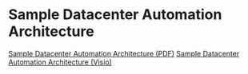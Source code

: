 # Sample Datacenter Automation Architecture

[Sample Datacenter Automation Architecture (PDF)](sample_datacenter_automation_architecture.pdf)
[Sample Datacenter Automation Architecture (Visio)](sample_datacenter_automation_architecture.vsdx)